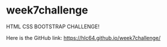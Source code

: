 # week7challenge
HTML CSS BOOTSTRAP CHALLENGE! 


Here is the GitHub link: https://hlc64.github.io/week7challenge/
